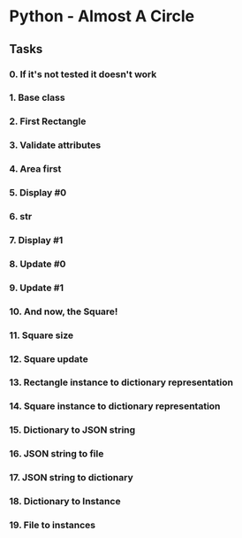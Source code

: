# Python - Almost A Circle

## Tasks

### 0. If it's not tested it doesn't work

### 1. Base class

### 2. First Rectangle

### 3. Validate attributes

### 4. Area first

### 5. Display #0

### 6. __str__

### 7. Display #1

### 8. Update #0

### 9. Update #1

### 10. And now, the Square!

### 11. Square size

### 12. Square update

### 13. Rectangle instance to dictionary representation

### 14. Square instance to dictionary representation

### 15. Dictionary to JSON string

### 16. JSON string to file

### 17. JSON string to dictionary

### 18. Dictionary to Instance

### 19. File to instances
